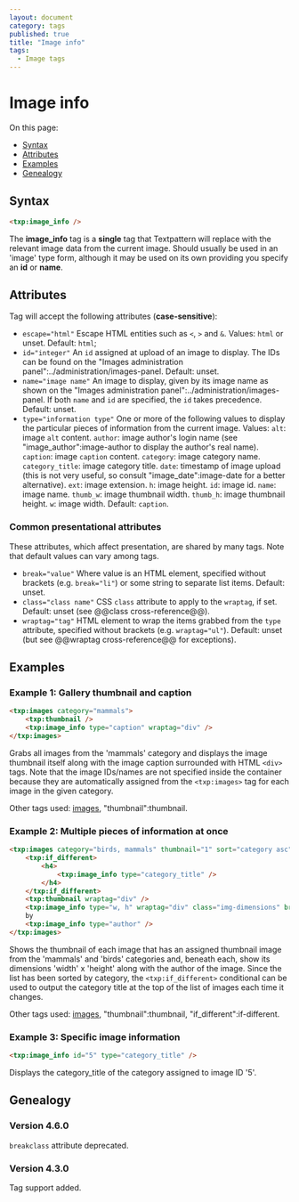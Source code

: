 ```yaml
---
layout: document
category: tags
published: true
title: "Image info"
tags:
  - Image tags
---
```


# Image info

On this page:

* [Syntax](#user-content-syntax)
* [Attributes](#user-content-attributes)
* [Examples](#user-content-examples)
* [Genealogy](#user-content-genealogy)

## Syntax

```html
<txp:image_info />
```

The **image_info** tag is a __single__ tag that Textpattern will replace with the relevant image data from the current image. Should usually be used in an 'image' type form, although it may be used on its own providing you specify an **id** or **name**.

## Attributes

Tag will accept the following attributes (**case-sensitive**):

* `escape="html"`
Escape HTML entities such as `<`, `>` and `&`.
Values: `html` or unset.
Default: `html`;
* `id="integer"`
An `id` assigned at upload of an image to display. The IDs can be found on the "Images administration panel":../administration/images-panel.
Default: unset.
* `name="image name"`
An image to display, given by its image name as shown on the "Images administration panel":../administration/images-panel. If both `name` and `id` are specified, the `id` takes precedence.
Default: unset.
* `type="information type"`
One or more of the following values to display the particular pieces of information from the current image.
Values:
`alt`: image `alt` content.
`author`: image author's login name (see "image_author":image-author to display the author's real name).
`caption`: image `caption` content.
`category`: image category name.
`category_title`: image category title.
`date`: timestamp of image upload (this is not very useful, so consult "image_date":image-date for a better alternative).
`ext`: image extension.
`h`: image height.
`id`: image id.
`name`: image name.
`thumb_w`: image thumbnail width.
`thumb_h`: image thumbnail height.
`w`: image width.
Default: `caption`.

### Common presentational attributes

These attributes, which affect presentation, are shared by many tags. Note that default values can vary among tags.

* `break="value"`
Where value is an HTML element, specified without brackets (e.g. `break="li"`) or some string to separate list items.
Default: unset.
* `class="class name"`
CSS `class` attribute to apply to the `wraptag`, if set.
Default: unset (see @@class cross-reference@@).
* `wraptag="tag"`
HTML element to wrap the items grabbed from the `type` attribute, specified without brackets (e.g. `wraptag="ul"`).
Default: unset (but see @@wraptag cross-reference@@ for exceptions).

## Examples

### Example 1: Gallery thumbnail and caption

```html
<txp:images category="mammals">
    <txp:thumbnail />
    <txp:image_info type="caption" wraptag="div" />
</txp:images>
```

Grabs all images from the 'mammals' category and displays the image thumbnail itself along with the image caption surrounded with HTML `<div>` tags. Note that the image IDs/names are not specified inside the container because they are automatically assigned from the `<txp:images>` tag for each image in the given category.

Other tags used: [images](images), "thumbnail":thumbnail.

### Example 2: Multiple pieces of information at once

```html
<txp:images category="birds, mammals" thumbnail="1" sort="category asc">
    <txp:if_different>
        <h4>
            <txp:image_info type="category_title" />
        </h4>
    </txp:if_different>
    <txp:thumbnail wraptag="div" />
    <txp:image_info type="w, h" wraptag="div" class="img-dimensions" break=" x " />
    by
    <txp:image_info type="author" />
</txp:images>
```

Shows the thumbnail of each image that has an assigned thumbnail image from the 'mammals' and 'birds' categories and, beneath each, show its dimensions 'width' x 'height' along with the author of the image. Since the list has been sorted by category, the `<txp:if_different>` conditional can be used to output the category title at the top of the list of images each time it changes.

Other tags used: [images](images), "thumbnail":thumbnail, "if_different":if-different.

### Example 3: Specific image information

```html
<txp:image_info id="5" type="category_title" />
```

Displays the category_title of the category assigned to image ID '5'.

## Genealogy

### Version 4.6.0

`breakclass` attribute deprecated.

### Version 4.3.0

Tag support added.
